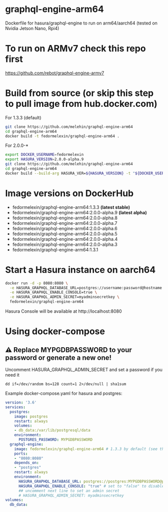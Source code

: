 # graphql-engine-arm64
Dockerfile for hasura/graphql-engine to run on arm64/aarch64 (tested on Nvidia Jetson Nano, Rpi4)

# To run on ARMv7 check this repo first
https://github.com/rebot/graphql-engine-armv7

# Build from source (or skip this step to pull image from hub.docker.com)
For 1.3.3 (default)
```bash
git clone https://github.com/melehin/graphql-engine-arm64
cd graphql-engine-arm64
docker build -t fedormelexin/graphql-engine-arm64 .
```
For 2.0.0-*
```bash
export DOCKER_USERNAME=fedormelexin
export HASURA_VERSION=2.0.0-alpha.9
git clone https://github.com/melehin/graphql-engine-arm64
cd graphql-engine-arm64
docker build --build-arg HASURA_VER=${HASURA_VERSION} -t "${DOCKER_USERNAME}/graphql-engine-arm64:${HASURA_VERSION}" .
```

# Image versions on DockerHub
* fedormelexin/graphql-engine-arm64:1.3.3 **(latest stable)**
* fedormelexin/graphql-engine-arm64:2.0.0-alpha.9 **(latest alpha)**
* fedormelexin/graphql-engine-arm64:2.0.0-alpha.8
* fedormelexin/graphql-engine-arm64:2.0.0-alpha.7
* fedormelexin/graphql-engine-arm64:2.0.0-alpha.6
* fedormelexin/graphql-engine-arm64:2.0.0-alpha.5
* fedormelexin/graphql-engine-arm64:2.0.0-alpha.4
* fedormelexin/graphql-engine-arm64:2.0.0-alpha.3
* fedormelexin/graphql-engine-arm64:1.3.1

# Start a Hasura instance on aarch64
```bash
docker run -d -p 8080:8080 \
  -e HASURA_GRAPHQL_DATABASE_URL=postgres://username:password@hostname:port/dbname \
  -e HASURA_GRAPHQL_ENABLE_CONSOLE=true \
  -e HASURA_GRAPHQL_ADMIN_SECRET=myadminsecretkey \
  fedormelexin/graphql-engine-arm64
```

Hasura Console will be available at http://localhost:8080

# Using docker-compose
## :warning: Replace MYPGDBPASSWORD to your password or generate a new one!
Uncomment HASURA_GRAPHQL_ADMIN_SECRET and set a password if you need it
```
dd if=/dev/random bs=128 count=1 2>/dev/null | sha1sum
```
Example docker-compose.yaml for hasura and postgres:
```yaml
version: '3.6'
services:
  postgres:
    image: postgres
    restart: always
    volumes:
    - db_data:/var/lib/postgresql/data
    environment:
      POSTGRES_PASSWORD: MYPGDBPASSWORD 
  graphql-engine:
    image: fedormelexin/graphql-engine-arm64 # 1.3.3 by default (see the Image versions above)
    ports:
    - "8080:8080"
    depends_on:
    - "postgres"
    restart: always
    environment:
      HASURA_GRAPHQL_DATABASE_URL: postgres://postgres:MYPGDBPASSWORD@postgres:5432/postgres
      HASURA_GRAPHQL_ENABLE_CONSOLE: "true" # set to "false" to disable console
      ## uncomment next line to set an admin secret
      # HASURA_GRAPHQL_ADMIN_SECRET: myadminsecretkey
volumes:
  db_data:
```
